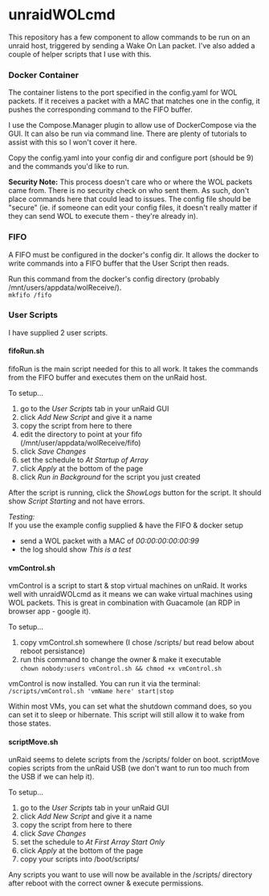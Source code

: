 # unraidWOLcmd

This repository has a few component to allow commands to be run on an unraid host, triggered by sending a Wake On Lan packet.  I've also added a couple of helper scripts that I use with this.

### Docker Container

The container listens to the port specified in the config.yaml for WOL packets.  If it receives a packet with a MAC that matches one in the config, it pushes the corresponding command to the FIFO buffer.

I use the Compose.Manager plugin to allow use of DockerCompose via the GUI.  It can also be run via command line.  There are plenty of tutorials to assist with this so I won't cover it here.

Copy the config.yaml into your config dir and configure port (should be 9) and the commands you'd like to run.

**Security Note:** This process doesn't care who or where the WOL packets came from.  There is no security check on who sent them.  As such, don't place commands here that could lead to issues.  The config file should be "secure" (ie. if someone can edit your config files, it doesn't really matter if they can send WOL to execute them - they're already in).


### FIFO

A FIFO must be configured in the docker's config dir.  It allows the docker to write commands into a FIFO buffer that the User Script then reads.

Run this command from the docker's config directory (probably /mnt/users/appdata/wolReceive/).  
`mkfifo /fifo`


### User Scripts

I have supplied 2 user scripts.

#### fifoRun.sh
fifoRun is the main script needed for this to all work.  It takes the commands from the FIFO buffer and executes them on the unRaid host.

To setup...  
1. go to the *User Scripts* tab in your unRaid GUI
2. click *Add New Script* and give it a name
3. copy the script from here to there
4. edit the directory to point at your fifo (/mnt/user/appdata/wolReceive/fifo)
5. click *Save Changes*
6. set the schedule to *At Startup of Array*
7. click *Apply* at the bottom of the page
8. click *Run in Background* for the script you just created

After the script is running, click the *ShowLogs* button for the script.  It should show *Script Starting* and not have errors.

*Testing:*  
If you use the example config supplied & have the FIFO & docker setup  
- send a WOL packet with a MAC of *00:00:00:00:00:99*
- the log should show *This is a test*

#### vmControl.sh
vmControl is a script to start & stop virtual machines on unRaid.  It works well with unraidWOLcmd as it means we can wake virtual machines using WOL packets.  This is great in combination with Guacamole (an RDP in browser app - google it).

To setup...  
1. copy vmControl.sh somewhere (I chose /scripts/ but read below about reboot persistance)
2. run this command to change the owner & make it executable  
`chown nobody:users vmControl.sh && chmod +x vmControl.sh`

vmControl is now installed.  You can run it via the terminal:  
`/scripts/vmControl.sh 'vmName here' start|stop`

Within most VMs, you can set what the shutdown command does, so you can set it to sleep or hibernate.  This script will still allow it to wake from those states.

#### scriptMove.sh
unRaid seems to delete scripts from the /scripts/ folder on boot.  scriptMove copies scripts from the unRaid USB (we don't want to run too much from the USB if we can help it).

To setup...  
1. go to the *User Scripts* tab in your unRaid GUI
2. click *Add New Script* and give it a name
3. copy the script from here to there
5. click *Save Changes*
6. set the schedule to *At First Array Start Only*
7. click *Apply* at the bottom of the page
8. copy your scripts into /boot/scripts/

Any scripts you want to use will now be available in the /scripts/ directory after reboot with the correct owner & execute permissions.